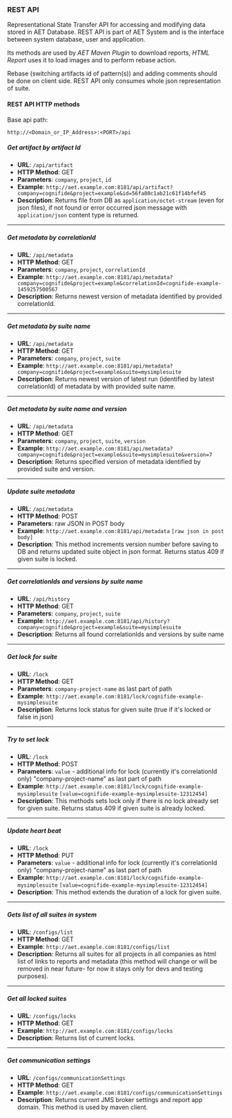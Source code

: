 ### REST API

Representational State Transfer API for accessing and modifying data stored in AET Database. REST API is part of AET System and is the interface between system database, user and application.

Its methods are used by *AET Maven Plugin* to download reports, *HTML Report* uses it to load images and to perform rebase action.  

Rebase (switching artifacts id of pattern(s)) and adding comments should be done on client side. REST API only consumes whole json representation of suite.  

#### REST API HTTP methods

Base api path:

`http://<Domain_or_IP_Address>:<PORT>/api`

##### Get artifact by artifact Id
* **URL**: `/api/artifact`
* **HTTP Method**: GET
* **Parameters**: `company`, `project`, `id`
* **Example**: `http://aet.example.com:8181/api/artifact?company=cognifide&project=example&id=56fa80c1ab21c61f14bfef45`
* **Description**: Returns file from DB as `application/octet-stream` (even for json files), if not found or error occurred json message with `application/json` content type is returned.

--------
##### Get metadata by correlationId
* **URL**: `/api/metadata`
* **HTTP Method**: GET
* **Parameters**: `company`, `project`, `correlationId` 
* **Example**: `http://aet.example.com:8181/api/metadata?company=cognifide&project=example&correlationId=cognifide-example-1459257500567` 
* **Description**: Returns newest version of metadata identified by provided correlationId.

--------
##### Get metadata by suite name
* **URL**: `/api/metadata`
* **HTTP Method**: GET
* **Parameters**: `company`, `project`, `suite` 
* **Example**: `http://aet.example.com:8181/api/metadata?company=cognifide&project=example&suite=mysimplesuite` 
* **Description**: Returns newest version of latest run (identified by latest correlationId) of metadata by with provided suite name.

--------
##### Get metadata by suite name and version
* **URL**: `/api/metadata`
* **HTTP Method**: GET
* **Parameters**: `company`, `project`, `suite`, `version` 
* **Example**: `http://aet.example.com:8181/api/metadata?company=cognifide&project=example&suite=mysimplesuite&version=7`
* **Description**: Returns specified version of metadata identified by provided suite and version.

--------
##### Update suite metadata
* **URL**: `/api/metadata`
* **HTTP Method**: POST
* **Parameters**: raw JSON in POST body
* **Example**: `http://aet.example.com:8181/api/metadata` `[raw json in post body]`
* **Description**: This method increments version number before saving to DB and returns updated suite object in json format. Returns status 409 if given suite is locked.

--------
##### Get correlationIds and versions by suite name
* **URL**: `/api/history`
* **HTTP Method**: GET
* **Parameters**: `company`, `project`, `suite`
* **Example**: `http://aet.example.com:8181/api/history?company=cognifide&project=example&suite=mysimplesuite`
* **Description**: Returns all found correlationIds and versions by suite name

--------
##### Get lock for suite
* **URL**: `/lock`
* **HTTP Method**: GET
* **Parameters**: `company-project-name` as last part of path 
* **Example**: `http://aet.example.com:8181/lock/cognifide-example-mysimplesuite` 
* **Description**: Returns lock status for given suite (true if it's locked or false in json)

--------
##### Try to set lock
* **URL**: `/lock`
* **HTTP Method**: POST
* **Parameters**: `value` - additional info for lock (currently it's correlationId only) "company-project-name" as last part of path 
* **Example**: `http://aet.example.com:8181/lock/cognifide-example-mysimplesuite` `[value=cognifide-example-mysimplesuite-12312454]`
* **Description**: This methods sets lock only if there is no lock already set for given suite. Returns status 409 if given suite is already locked.

--------
##### Update heart beat
* **URL**: `/lock`
* **HTTP Method**: PUT
* **Parameters**: `value` - additional info for lock (currently it's correlationId only) "company-project-name" as last part of path 
* **Example**: `http://aet.example.com:8181/lock/cognifide-example-mysimplesuite` `[value=cognifide-example-mysimplesuite-12312454]` 
* **Description**: This method extends the duration of a lock for given suite.
 
--------
##### Gets list of all suites in system
* **URL**: `/configs/list`
* **HTTP Method**: GET
* **Example**: `http://aet.example.com:8181/configs/list` 
* **Description**: Returns all suites for all projects in all companies as html list of links to reports and metadata (this method will change or will be removed in near future- for now it stays only for devs and testing purposes).
 
--------
##### Get all locked suites
* **URL**: `/configs/locks`
* **HTTP Method**: GET
* **Example**: `http://aet.example.com:8181/configs/locks` 
* **Description**: Returns list of current locks.
 
--------
##### Get communication settings
* **URL**: `/configs/communicationSettings`
* **HTTP Method**: GET
* **Example**: `http://aet.example.com:8181/configs/communicationSettings` 
* **Description**: Returns current JMS broker settings and report app domain. This method is used by maven client. 